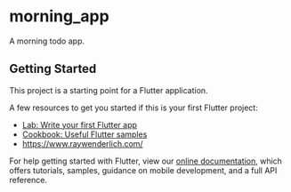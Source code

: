 # morning_app

A morning todo app.

## Getting Started

This project is a starting point for a Flutter application.

A few resources to get you started if this is your first Flutter project:

- [Lab: Write your first Flutter app](https://flutter.dev/docs/get-started/codelab)
- [Cookbook: Useful Flutter samples](https://flutter.dev/docs/cookbook)
- https://www.raywenderlich.com/

For help getting started with Flutter, view our
[online documentation](https://flutter.dev/docs), which offers tutorials,
samples, guidance on mobile development, and a full API reference.
